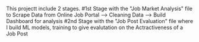 This projectt include 2 stages.
#1st Stage with the "Job Market Analysis" file to Scrape Data from Online Job Portal --> Cleaning Data --> Build Dashboard for analysis
#2nd Stage with the "Job Post Evaluation" file where I build ML models, training to give evalutation on the Actractiveness of a Job Post 
